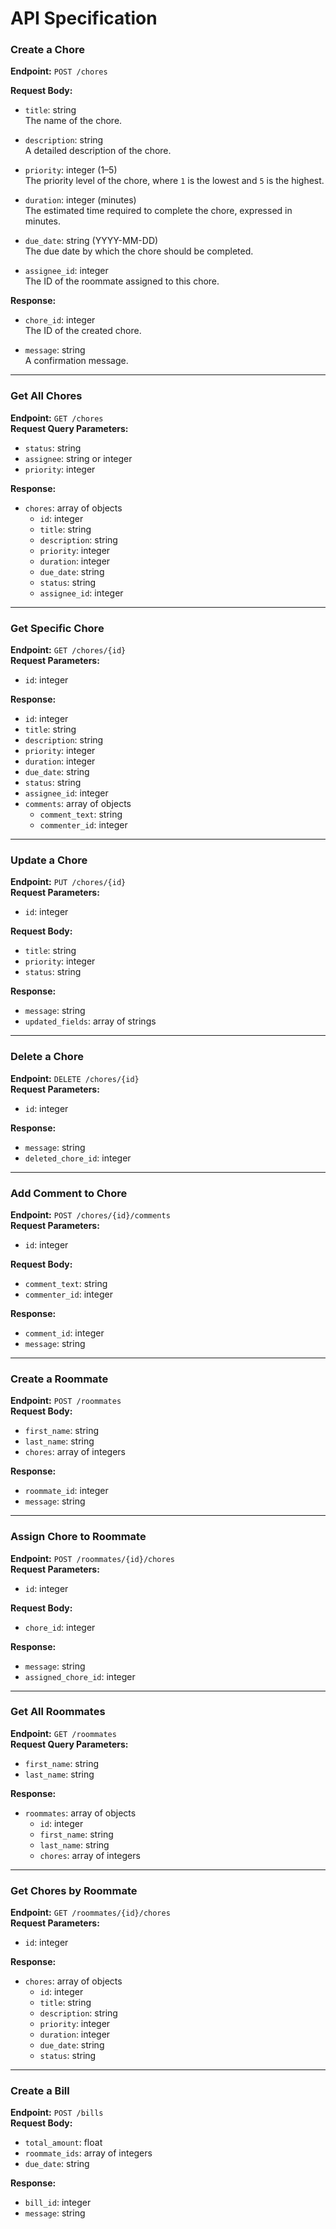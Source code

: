 # API Specification


### Create a Chore

**Endpoint:** `POST /chores`

**Request Body:**

- `title`: string  
  The name of the chore.
  
- `description`: string  
  A detailed description of the chore.
  
- `priority`: integer (1–5)  
  The priority level of the chore, where `1` is the lowest and `5` is the highest.
  
- `duration`: integer (minutes)  
  The estimated time required to complete the chore, expressed in minutes.
  
- `due_date`: string (YYYY-MM-DD)  
  The due date by which the chore should be completed.
  
- `assignee_id`: integer  
  The ID of the roommate assigned to this chore.

**Response:**

- `chore_id`: integer  
  The ID of the created chore.
  
- `message`: string  
  A confirmation message.


---

### Get All Chores

**Endpoint:** `GET /chores`  
**Request Query Parameters:**

- `status`: string
- `assignee`: string or integer
- `priority`: integer

**Response:**

- `chores`: array of objects
  - `id`: integer
  - `title`: string
  - `description`: string
  - `priority`: integer
  - `duration`: integer
  - `due_date`: string
  - `status`: string
  - `assignee_id`: integer

---

### Get Specific Chore

**Endpoint:** `GET /chores/{id}`  
**Request Parameters:**

- `id`: integer

**Response:**

- `id`: integer
- `title`: string
- `description`: string
- `priority`: integer
- `duration`: integer
- `due_date`: string
- `status`: string
- `assignee_id`: integer
- `comments`: array of objects
  - `comment_text`: string
  - `commenter_id`: integer

---

### Update a Chore

**Endpoint:** `PUT /chores/{id}`  
**Request Parameters:**

- `id`: integer

**Request Body:**

- `title`: string
- `priority`: integer
- `status`: string

**Response:**

- `message`: string
- `updated_fields`: array of strings

---

### Delete a Chore

**Endpoint:** `DELETE /chores/{id}`  
**Request Parameters:**

- `id`: integer

**Response:**

- `message`: string
- `deleted_chore_id`: integer

---

### Add Comment to Chore

**Endpoint:** `POST /chores/{id}/comments`  
**Request Parameters:**

- `id`: integer

**Request Body:**

- `comment_text`: string
- `commenter_id`: integer

**Response:**

- `comment_id`: integer
- `message`: string

---

### Create a Roommate

**Endpoint:** `POST /roommates`  
**Request Body:**

- `first_name`: string
- `last_name`: string
- `chores`: array of integers

**Response:**

- `roommate_id`: integer
- `message`: string

---

### Assign Chore to Roommate

**Endpoint:** `POST /roommates/{id}/chores`  
**Request Parameters:**

- `id`: integer

**Request Body:**

- `chore_id`: integer

**Response:**

- `message`: string
- `assigned_chore_id`: integer

---

### Get All Roommates

**Endpoint:** `GET /roommates`  
**Request Query Parameters:**

- `first_name`: string
- `last_name`: string

**Response:**

- `roommates`: array of objects
  - `id`: integer
  - `first_name`: string
  - `last_name`: string
  - `chores`: array of integers

---

### Get Chores by Roommate

**Endpoint:** `GET /roommates/{id}/chores`  
**Request Parameters:**

- `id`: integer

**Response:**

- `chores`: array of objects
  - `id`: integer
  - `title`: string
  - `description`: string
  - `priority`: integer
  - `duration`: integer
  - `due_date`: string
  - `status`: string

---

### Create a Bill

**Endpoint:** `POST /bills`  
**Request Body:**

- `total_amount`: float
- `roommate_ids`: array of integers
- `due_date`: string

**Response:**

- `bill_id`: integer
- `message`: string
